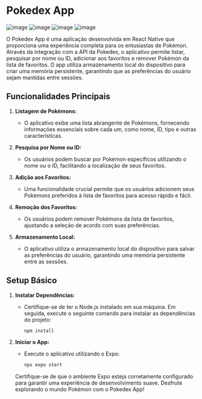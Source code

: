 # Pokedex App

![image](https://github.com/xrrac42/pokedex-app/assets/65977793/f8fedc92-197f-460a-8331-bdd9d0bbca75)
![image](https://github.com/xrrac42/pokedex-app/assets/65977793/163a945b-733f-4daf-a113-f11479d633fb)
![image](https://github.com/xrrac42/pokedex-app/assets/65977793/84a589e1-66b8-4489-b905-5898f30e7b21)
![image](https://github.com/xrrac42/pokedex-app/assets/65977793/2d36c0ca-d983-4879-bf38-15d1a4329c67)



O Pokedex App é uma aplicação desenvolvida em React Native que proporciona uma experiência completa para os entusiastas de Pokémon. Através da integração com a API da Pokedex, o aplicativo permite listar, pesquisar por nome ou ID, adicionar aos favoritos e remover Pokémon da lista de favoritos. O app utiliza armazenamento local do dispositivo para criar uma memória persistente, garantindo que as preferências do usuário sejam mantidas entre sessões.

## Funcionalidades Principais

1. **Listagem de Pokémons:**
   - O aplicativo exibe uma lista abrangente de Pokémons, fornecendo informações essenciais sobre cada um, como nome, ID, tipo e outras características.

2. **Pesquisa por Nome ou ID:**
   - Os usuários podem buscar por Pokémon específicos utilizando o nome ou o ID, facilitando a localização de seus favoritos.

3. **Adição aos Favoritos:**
   - Uma funcionalidade crucial permite que os usuários adicionem seus Pokémons preferidos à lista de favoritos para acesso rápido e fácil.

4. **Remoção dos Favoritos:**
   - Os usuários podem remover Pokémons da lista de favoritos, ajustando a seleção de acordo com suas preferências.

5. **Armazenamento Local:**
   - O aplicativo utiliza o armazenamento local do dispositivo para salvar as preferências do usuário, garantindo uma memória persistente entre as sessões.

## Setup Básico

1. **Instalar Dependências:**
   - Certifique-se de ter o Node.js instalado em sua máquina. Em seguida, execute o seguinte comando para instalar as dependências do projeto:

     ```bash
     npm install
     ```

2. **Iniciar o App:**
   - Execute o aplicativo utilizando o Expo:

     ```bash
     npx expo start
     ```

   Certifique-se de que o ambiente Expo esteja corretamente configurado para garantir uma experiência de desenvolvimento suave. Desfrute explorando o mundo Pokémon com o Pokedex App!
